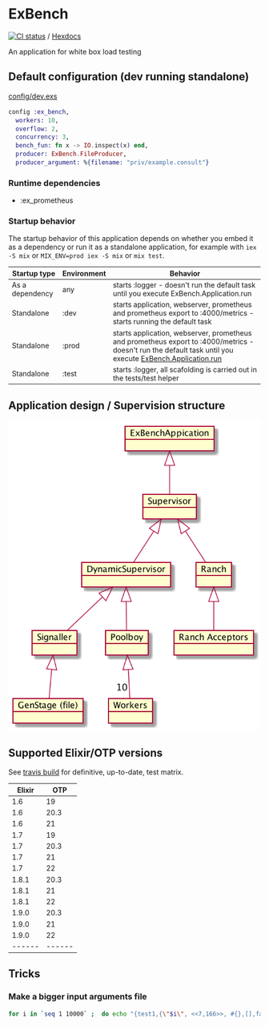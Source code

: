 # ExBench

[![CI status](https://travis-ci.org/bryanhuntesl/ex_bench.svg?branch=master)](https://travis-ci.org/bryanhuntesl/ex_bench) / [Hexdocs](https://hexdocs.pm/ex_bench/)

An application for white box load testing 

## Default configuration (dev running standalone)

[config/dev.exs](config/dev.exs)
```elixir 
config :ex_bench,
  workers: 10,
  overflow: 2,
  concurrency: 3,
  bench_fun: fn x -> IO.inspect(x) end,
  producer: ExBench.FileProducer,
  producer_argument: %{filename: "priv/example.consult"}
```

### Runtime dependencies

* :ex_prometheus

### Startup behavior

The startup behavior of this application depends on whether you embed it as a dependency or run it as a standalone application, for example with `iex -S mix` or `MIX_ENV=prod iex -S mix` or `mix test`.

| Startup type        | Environment | Behavior                                                                                                                                                                                                                |
| ------------------- | ----------- | ----------------------------------------------------------------------------------------------------------------------------------------------------------------------------------------------------------------------- |
| As a dependency     | any         | starts :logger - doesn't run the default task until you execute ExBench.Application.run                                                                                                                                 |
| Standalone          | :dev        | starts application, webserver, prometheus and prometheus export to :4000/metrics - starts running the default task                                                                                                      |
| Standalone          | :prod       | starts application, webserver, prometheus and prometheus export to :4000/metrics - doesn't run the default task until you execute [ExBench.Application.run](https://hexdocs.pm/ex_bench/ExBench.Application.html#run/1) |
| Standalone          | :test       | starts :logger, all scafolding is carried out in the tests/test helper

## Application design / Supervision structure

![Supervision hierarchy](./doc/exbench_supervision_tree.png)

## Supported Elixir/OTP versions 

See [travis build](https://travis-ci.org/bryanhuntesl/ex_bench) for definitive, up-to-date, test matrix.

|Elixir|  OTP |
|------|------|
| 1.6  | 19   |
| 1.6  | 20.3 |
| 1.6  | 21   |
| 1.7  | 19   |
| 1.7  | 20.3 |
| 1.7  | 21   |
| 1.7  | 22   |
| 1.8.1| 20.3 |
| 1.8.1| 21   |
| 1.8.1| 22   |
| 1.9.0| 20.3 |
| 1.9.0| 21   |
| 1.9.0| 22   |
|------|------|


## Tricks

### Make a bigger input arguments file

```bash
for i in `seq 1 10000` ;  do echo "{test1,{\"$i\", <<7,166>>, #{},[],false, #{<<\"x\">> => <<\"y\">>}}}." ; done >> test/consult.me
```

